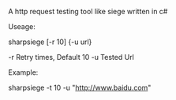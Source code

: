 ﻿A http request testing tool like siege written in c#

Useage:

sharpsiege [-r 10] {-u url}

-r Retry times, Default 10
-u Tested Url

Example:

sharpsiege -t 10 -u "http://www.baidu.com"